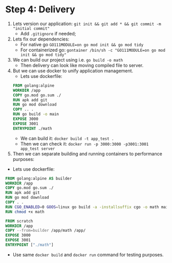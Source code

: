 # Step 4: Delivery

1. Lets version our application: `git init && git add * && git commit -m "initial commit"`
    - Add `.gitignore` if needed;
2. Lets fix our dependencies:
    - For native go `GO111MODULE=on go mod init && go mod tidy`
    - For containerized go: `gontainer /bin/sh -c "GO111MODULE=on go mod init && go mod tidy"` 
3. We can build our project using i.e. `go build -o math`
    - Then delivery can look like moving compiled file to server. 
4. But we can use docker to unify application management.
    - Lets use dockerfile:
     ```dockerfile
     FROM golang:alpine
     WORKDIR /app
     COPY go.mod go.sum ./
     RUN apk add git
     RUN go mod download
     COPY .. .
     RUN go build -o main
     EXPOSE 3000
     EXPOSE 3001
     ENTRYPOINT ./math
     ```
   - We can build it: `docker build -t app_test .`
   - Then we can check it: `docker run -p 3000:3000 -p3001:3001 app_test server`
 5. Then we can separate building and running containers to performance purposes:
   - Lets use dockerfile:
   ```dockerfile
   FROM golang:alpine AS builder
   WORKDIR /app
   COPY go.mod go.sum ./
   RUN apk add git
   RUN go mod download
   COPY . .
   RUN CGO_ENABLED=0 GOOS=linux go build -a -installsuffix cgo -o math main.go
   RUN chmod +x math
   
   FROM scratch
   WORKDIR /app
   COPY --from=builder /app/math /app/
   EXPOSE 3000
   EXPOSE 3001
   ENTRYPOINT ["./math"]
   ```
   - Use same `docker build` and `docker run` command for testing purposes.
